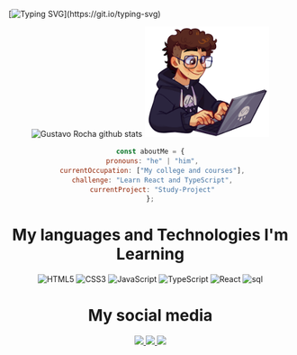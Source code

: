 [![Typing SVG](https://readme-typing-svg.herokuapp.com/?color=ffffff&size=50&center=true&vCenter=true&width=1000&lines=Hey+Guys;My+Name+Is+Gustavo;I+Am+From+Brazil/São+Paulo;This+Is+My+Profile;Be+Welcome!)](https://git.io/typing-svg)



<div align="center">  
  <img width="49%" height="195px" src="https://github-readme-stats.vercel.app/api?username=Gus303&show_icons=true&count_private=true&hide_border=true&title_color=ffffff&icon_color=ffffff&text_color=ffffff&bg_color=0d1117" alt="Gustavo Rocha github stats" />
  
<img height="196" src="rcfullhdpcpng.png" alt="codding gus" >
  
<br>
  
  ```javascript
const aboutMe = {
   pronouns: "he" | "him",
   currentOccupation: ["My college and courses"],
   challenge: "Learn React and TypeScript",
   currentProject: "Study-Project"
};
```

 <div align="center">  
<h1 >My languages and Technologies I'm Learning</h1>
  </div>
  
 <div align="center">
    
![HTML5](https://img.shields.io/badge/html5-%23E34F26.svg?style=for-the-badge&logo=html5&logoColor=white) 
![CSS3](https://img.shields.io/badge/css3-%231572B6.svg?style=for-the-badge&logo=css3&logoColor=white)
![JavaScript](https://img.shields.io/badge/javascript-%23323330.svg?style=for-the-badge&logo=javascript&logoColor=%23F7DF1E)
![TypeScript](https://img.shields.io/badge/typescript-%23007ACC.svg?style=for-the-badge&logo=typescript&logoColor=white)
![React](https://img.shields.io/badge/React-20232A?style=for-the-badge&logo=react&logoColor=61DAFB)
![sql](https://img.shields.io/badge/MySQL-00000F?style=for-the-badge&logo=mysql&logoColor=white)
   
  </div>

    
<div align="center">  
<h1>My social media</h1>
<a href="mailto:contatogustavoroc@gmail.com" target="_blank"><img src="https://img.shields.io/badge/Gmail-D14836?style=for-the-badge&logo=gmail&logoColor=white"</a>
<a href="https://www.linkedin.com/in/gustavo-rocha-a047a426a/" target="_blank"><img src="https://img.shields.io/badge/linkedin-%230077B5.svg?style=for-the-badge&logo=linkedin&logoColor=white"</a>
<a href="https://www.instagram.com/delaroche_303/" target="_blank"><img src="https://img.shields.io/badge/-Instagram-%23E4405F?style=for-the-badge&logo=instagram&logoColor=white"</a>
  </div>
